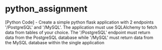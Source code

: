 # python_assignment
[Python Code] - Create a simple python flask application with 2 endpoints '/PostgreSQL' and '/MySQL'. The application must use SQLAlchemy to fetch data from tables of your choice. The '/PostgreSQL' endpoint must return data from the PostgreSQL database while '/MySQL' must return data from the MySQL database within the single application
